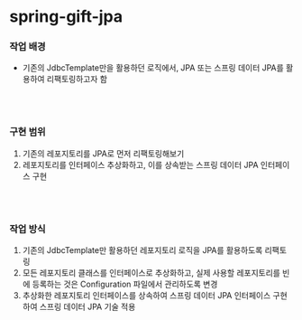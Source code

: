# spring-gift-jpa

### 작업 배경

- 기존의 JdbcTemplate만을 활용하던 로직에서, JPA 또는 스프링 데이터 JPA를 활용하여 리팩토링하고자 함

<br/>
<br/>

### 구현 범위

1. 기존의 레포지토리를 JPA로 먼저 리팩토링해보기
2. 레포지토리를 인터페이스 추상화하고, 이를 상속받는 스프링 데이터 JPA 인터페이스 구현

<br/>
<br/>

### 작업 방식

1. 기존의 JdbcTemplate만 활용하던 레포지토리 로직을 JPA를 활용하도록 리팩토링
2. 모든 레포지토리 클래스를 인터페이스로 추상화하고, 실제 사용할 레포지토리를 빈에 등록하는 것은 Configuration 파일에서 관리하도록 변경
3. 추상화한 레포지토리 인터페이스를 상속하여 스프링 데이터 JPA 인터페이스 구현하여 스프링 데이터 JPA 기술 적용


